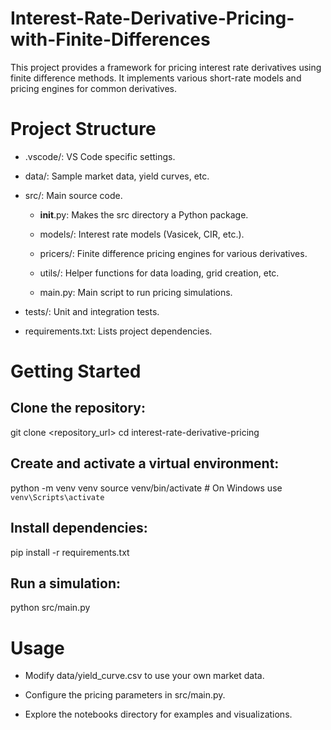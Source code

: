 # Interest-Rate-Derivative-Pricing-with-Finite-Differences

This project provides a framework for pricing interest rate derivatives using finite difference methods. It implements various short-rate models and pricing engines for common derivatives.

# Project Structure

-   .vscode/: VS Code specific settings.

-   data/: Sample market data, yield curves, etc.

-   src/: Main source code.

    -   __init__.py: Makes the src directory a Python package.

    -   models/: Interest rate models (Vasicek, CIR, etc.).

    -   pricers/: Finite difference pricing engines for various derivatives.

    -   utils/: Helper functions for data loading, grid creation, etc.

    -   main.py: Main script to run pricing simulations.

-   tests/: Unit and integration tests.

-   requirements.txt: Lists project dependencies.

# Getting Started

## Clone the repository:

git clone <repository_url>
cd interest-rate-derivative-pricing

## Create and activate a virtual environment:

python -m venv venv
source venv/bin/activate  # On Windows use `venv\Scripts\activate`

## Install dependencies:

pip install -r requirements.txt

## Run a simulation:

python src/main.py

# Usage
-   Modify data/yield_curve.csv to use your own market data.

-   Configure the pricing parameters in src/main.py.

-   Explore the notebooks directory for examples and visualizations.
